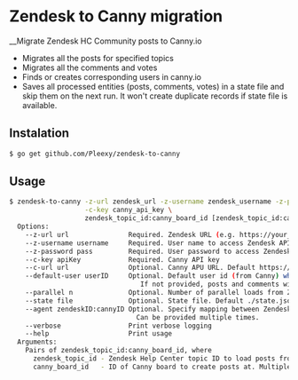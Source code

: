 # Zendesk to Canny migration

__Migrate Zendesk HC Community posts to Canny.io
* Migrates all the posts for specified topics
* Migrates all the comments and votes
* Finds or creates corresponding users in canny.io
* Saves all processed entities (posts, comments, votes) in a state file and skip them on the next run. It won't create duplicate records if state file is available.

## Instalation
```bash
$ go get github.com/Pleexy/zendesk-to-canny
```
## Usage
```bash
$ zendesk-to-canny -z-url zendesk_url -z-username zendesk_username -z-password zendesk_userpassword \
                   -c-key canny_api_key \
                   zendesk_topic_id:canny_board_id [zendesk_topic_id:canny_board_id [zendesk_topic_id:canny_board_id...]]
  Options:
    --z-url url      	      Required. Zendesk URL (e.g. https://your_company.zendesk.com) 
    --z-username username     Required. User name to access Zendesk API
    --z-password pass         Required. User password to access Zendesk API
    --c-key apiKey            Required. Canny API key
    --c-url url               Optional. Canny APU URL. Default https://canny.io
    --default-user userID     Optional. Default user id (from Canny) which will be used for posts and comments where user is missing in Zendesk.
                                 If not provided, posts and comments without user will be skipped.
    --parallel n              Optional. Number of parallel loads from Zendesk. Default is 10
    --state file              Optional. State file. Default ./state.json
    --agent zendeskID:cannyID Optional. Specify mapping between Zendesk agents and Canny admins, if post/comments/votes authored by admins.
                                Can be provided multiple times.
    --verbose                 Print verbose logging
    --help                    Print usage
  Arguments:
    Pairs of zendesk_topic_id:canny_board_id, where
      zendesk_topic_id - Zendesk Help Center topic ID to load posts from (e.g. 115000153468-Integrations)
      canny_board_id   - ID of Canny board to create posts at. Multiple Zendesk topics can be mapped to the same Canny board.
```
